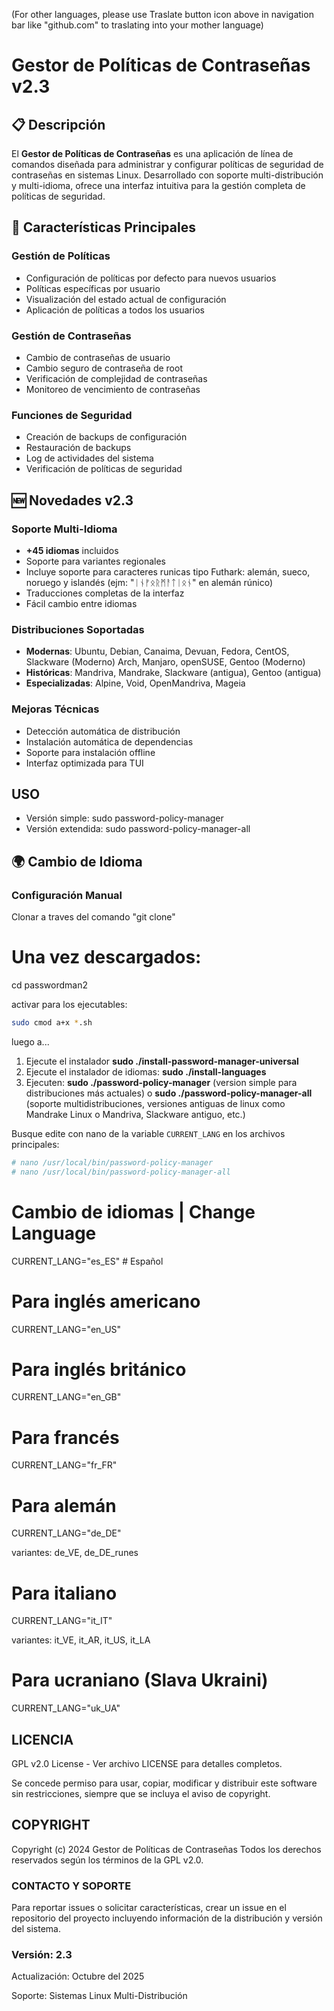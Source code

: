 (For other languages, please use Traslate button icon above in navigation bar like "github.com" to traslating into your mother language)

# Gestor de Políticas de Contraseñas v2.3

## 📋 Descripción

El **Gestor de Políticas de Contraseñas** es una aplicación de línea de comandos diseñada para administrar y configurar políticas de seguridad de contraseñas en sistemas Linux. Desarrollado con soporte multi-distribución y multi-idioma, ofrece una interfaz intuitiva para la gestión completa de políticas de seguridad.

## 🚀 Características Principales

### Gestión de Políticas
- Configuración de políticas por defecto para nuevos usuarios
- Políticas específicas por usuario
- Visualización del estado actual de configuración
- Aplicación de políticas a todos los usuarios

### Gestión de Contraseñas
- Cambio de contraseñas de usuario
- Cambio seguro de contraseña de root
- Verificación de complejidad de contraseñas
- Monitoreo de vencimiento de contraseñas

### Funciones de Seguridad
- Creación de backups de configuración
- Restauración de backups
- Log de actividades del sistema
- Verificación de políticas de seguridad

## 🆕 Novedades v2.3

### Soporte Multi-Idioma
- **+45 idiomas** incluidos
- Soporte para variantes regionales
- Incluye soporte para caracteres runicas tipo Futhark: alemán, sueco, noruego y islandés (ejm: "ᛁᚾᚠᛟᚱᛗᚨᛏᛁᛟᚾ" en alemán rúnico)
- Traducciones completas de la interfaz
- Fácil cambio entre idiomas

### Distribuciones Soportadas
- **Modernas**: Ubuntu, Debian, Canaima, Devuan, Fedora, CentOS, Slackware (Moderno) Arch, Manjaro, openSUSE, Gentoo (Moderno)
- **Históricas**: Mandriva, Mandrake, Slackware (antigua), Gentoo (antigua)
- **Especializadas**: Alpine, Void, OpenMandriva, Mageia

### Mejoras Técnicas
- Detección automática de distribución
- Instalación automática de dependencias
- Soporte para instalación offline
- Interfaz optimizada para TUI

## USO
- Versión simple: sudo password-policy-manager
- Versión extendida: sudo password-policy-manager-all

## 🌍 Cambio de Idioma

### Configuración Manual

Clonar a traves del comando "git clone"

# Una vez descargados:

cd passwordman2

activar para los ejecutables:

```bash
sudo cmod a+x *.sh
```
luego a...

1) Ejecute el instalador **sudo ./install-password-manager-universal**
2) Ejecute el instalador de idiomas: **sudo ./install-languages**
3) Ejecuten:  **sudo ./password-policy-manager** (version simple para distribuciones más actuales) o **sudo ./password-policy-manager-all** (soporte multidistribuciones, versiones antiguas de linux como Mandrake Linux o Mandriva, Slackware antiguo, etc.)

Busque edite con nano de la variable `CURRENT_LANG` en los archivos principales:

```bash
# nano /usr/local/bin/password-policy-manager
# nano /usr/local/bin/password-policy-manager-all
```

# Cambio de idiomas | Change Language
CURRENT_LANG="es_ES" # Español

# Para inglés americano
CURRENT_LANG="en_US"

# Para inglés británico  
CURRENT_LANG="en_GB"

# Para francés
CURRENT_LANG="fr_FR"

# Para alemán
CURRENT_LANG="de_DE"

variantes: de_VE, de_DE_runes

# Para italiano
CURRENT_LANG="it_IT"

variantes: it_VE, it_AR, it_US, it_LA

# Para ucraniano (Slava Ukraini)
CURRENT_LANG="uk_UA"

## LICENCIA

GPL v2.0 License - Ver archivo LICENSE para detalles completos.

Se concede permiso para usar, copiar, modificar y distribuir este software
sin restricciones, siempre que se incluya el aviso de copyright.

## COPYRIGHT

Copyright (c) 2024 Gestor de Políticas de Contraseñas
Todos los derechos reservados según los términos de la GPL v2.0.

### CONTACTO Y SOPORTE

Para reportar issues o solicitar características, crear un issue en el
repositorio del proyecto incluyendo información de la distribución y
versión del sistema.

### Versión: 2.3
Actualización: Octubre del 2025

Soporte: Sistemas Linux Multi-Distribución
